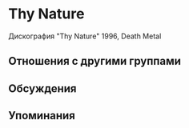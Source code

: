 # Thy Nature

Дискография
"Thy Nature" 1996, Death Metal

## Отношения с другими группами


## Обсуждения


## Упоминания

